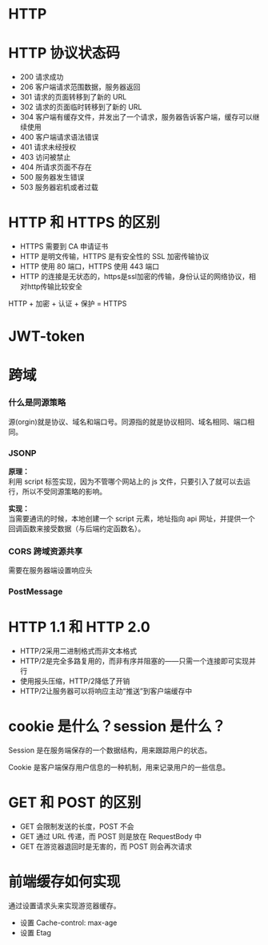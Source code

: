 # HTTP

# HTTP 协议状态码
- 200 请求成功
- 206 客户端请求范围数据，服务器返回
- 301 请求的页面转移到了新的 URL
- 302 请求的页面临时转移到了新的 URL
- 304 客户端有缓存文件，并发出了一个请求，服务器告诉客户端，缓存可以继续使用
- 400 客户端请求语法错误
- 401 请求未经授权
- 403 访问被禁止
- 404 所请求页面不存在
- 500 服务器发生错误
- 503 服务器宕机或者过载

# HTTP 和 HTTPS 的区别
- HTTPS 需要到 CA 申请证书
- HTTP 是明文传输，HTTPS 是有安全性的 SSL 加密传输协议
- HTTP 使用 80 端口，HTTPS 使用 443 端口
- HTTP 的连接是无状态的，https是ssl加密的传输，身份认证的网络协议，相对http传输比较安全

HTTP + 加密 + 认证 + 保护 = HTTPS

# JWT-token

# 跨域
### 什么是同源策略
源(orgin)就是协议、域名和端口号。同源指的就是协议相同、域名相同、端口相同。

### JSONP
**原理：**  
利用 script 标签实现，因为不管哪个网站上的 js 文件，只要引入了就可以去运行，所以不受同源策略的影响。

**实现：**  
当需要通讯的时候，本地创建一个 script 元素，地址指向 api 网址，并提供一个回调函数来接受数据（与后端约定函数名）。

### CORS 跨域资源共享
需要在服务器端设置响应头

### PostMessage

# HTTP 1.1 和 HTTP 2.0
- HTTP/2采用二进制格式而非文本格式
- HTTP/2是完全多路复用的，而非有序并阻塞的——只需一个连接即可实现并行
- 使用报头压缩，HTTP/2降低了开销
- HTTP/2让服务器可以将响应主动“推送”到客户端缓存中

# cookie 是什么？session 是什么？
Session 是在服务端保存的一个数据结构，用来跟踪用户的状态。

Cookie 是客户端保存用户信息的一种机制，用来记录用户的一些信息。

# GET 和 POST 的区别
- GET 会限制发送的长度，POST 不会
- GET 通过 URL 传递，而 POST 则是放在 RequestBody 中
- GET 在游览器退回时是无害的，而 POST 则会再次请求

# 前端缓存如何实现
通过设置请求头来实现游览器缓存。

- 设置 Cache-control: max-age
- 设置 Etag


